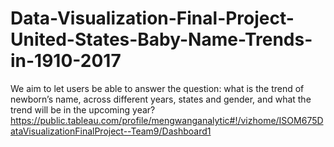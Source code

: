 # Data-Visualization-Final-Project-United-States-Baby-Name-Trends-in-1910-2017
We aim to let users be able to answer the question: what is the trend of newborn’s name, across different years, states and gender, and what the trend will be in the upcoming year?
https://public.tableau.com/profile/mengwanganalytic#!/vizhome/ISOM675DataVisualizationFinalProject--Team9/Dashboard1
